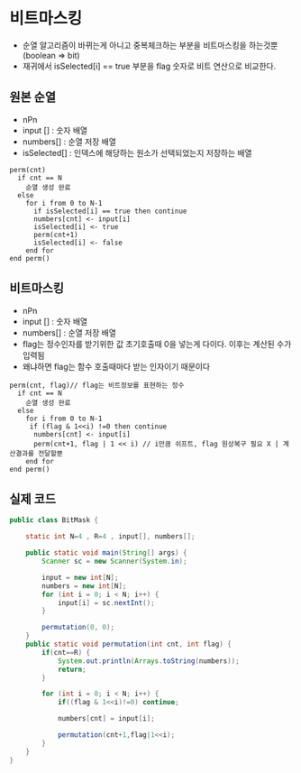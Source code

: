# 비트마스킹

- 순열 알고리즘이 바뀌는게 아니고 중복체크하는 부분을 비트마스킹을 하는것뿐(boolean => bit)
- 재귀에서 isSelected[i] == true 부분을 flag 숫자로 비트 연산으로 비교한다.

## 원본 순열

- nPn
- input [] : 숫자 배열
- numbers[] : 순열 저장 배열
- isSelected[] : 인덱스에 해당하는 원소가 선택되었는지 저장하는 배열

```
perm(cnt)
  if cnt == N
    순열 생성 완료
  else
    for i from 0 to N-1
      if isSelected[i] == true then continue
      numbers[cnt] <- input[i]
      isSelected[i] <- true
      perm(cnt+1)
      isSelected[i] <- false
    end for
end perm()
```

## 비트마스킹

- nPn
- input [] : 숫자 배열
- numbers[] : 순열 저장 배열
- flag는 정수인자를 받기위한 값 초기호출때 0을 넣는게 다이다. 이후는 계산된 수가 입력됨
- 왜냐하면 flag는 함수 호출때마다 받는 인자이기 때문이다

```
perm(cnt, flag)// flag는 비트정보를 표현하는 정수
  if cnt == N
    순열 생성 완료
  else
    for i from 0 to N-1
     if (flag & 1<<i) !=0 then continue
      numbers[cnt] <- input[i]
      perm(cnt+1, flag | 1 << i) // i만큼 쉬프트, flag 원상복구 필요 X | 계산결과를 전달할뿐
    end for
end perm()
```

## 실제 코드

```java
public class BitMask {

	static int N=4 , R=4 , input[], numbers[];

	public static void main(String[] args) {
		Scanner sc = new Scanner(System.in);

		input = new int[N];
		numbers = new int[N];
		for (int i = 0; i < N; i++) {
			input[i] = sc.nextInt();
		}

		permutation(0, 0);
	}
	public static void permutation(int cnt, int flag) {
		if(cnt==R) {
			System.out.println(Arrays.toString(numbers));
			return;
		}

		for (int i = 0; i < N; i++) {
			if((flag & 1<<i)!=0) continue;

			numbers[cnt] = input[i];

			permutation(cnt+1,flag|1<<i);
		}
	}
}
```
